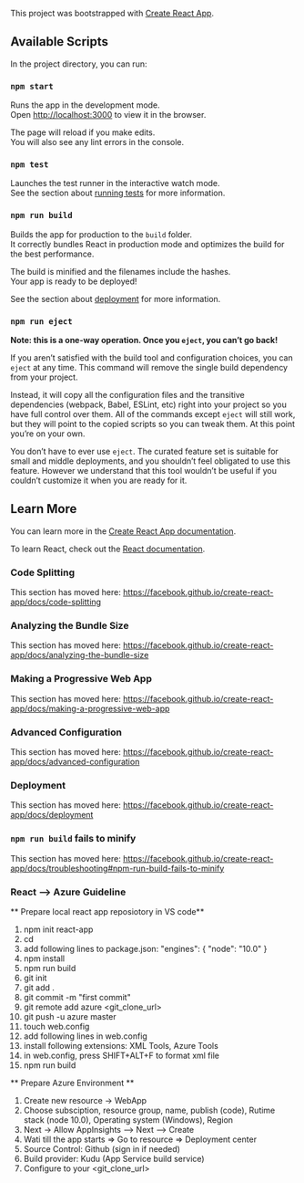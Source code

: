 This project was bootstrapped with [Create React App](https://github.com/facebook/create-react-app).

## Available Scripts

In the project directory, you can run:

### `npm start`

Runs the app in the development mode.<br />
Open [http://localhost:3000](http://localhost:3000) to view it in the browser.

The page will reload if you make edits.<br />
You will also see any lint errors in the console.

### `npm test`

Launches the test runner in the interactive watch mode.<br />
See the section about [running tests](https://facebook.github.io/create-react-app/docs/running-tests) for more information.

### `npm run build`

Builds the app for production to the `build` folder.<br />
It correctly bundles React in production mode and optimizes the build for the best performance.

The build is minified and the filenames include the hashes.<br />
Your app is ready to be deployed!

See the section about [deployment](https://facebook.github.io/create-react-app/docs/deployment) for more information.

### `npm run eject`

**Note: this is a one-way operation. Once you `eject`, you can’t go back!**

If you aren’t satisfied with the build tool and configuration choices, you can `eject` at any time. This command will remove the single build dependency from your project.

Instead, it will copy all the configuration files and the transitive dependencies (webpack, Babel, ESLint, etc) right into your project so you have full control over them. All of the commands except `eject` will still work, but they will point to the copied scripts so you can tweak them. At this point you’re on your own.

You don’t have to ever use `eject`. The curated feature set is suitable for small and middle deployments, and you shouldn’t feel obligated to use this feature. However we understand that this tool wouldn’t be useful if you couldn’t customize it when you are ready for it.

## Learn More

You can learn more in the [Create React App documentation](https://facebook.github.io/create-react-app/docs/getting-started).

To learn React, check out the [React documentation](https://reactjs.org/).

### Code Splitting

This section has moved here: https://facebook.github.io/create-react-app/docs/code-splitting

### Analyzing the Bundle Size

This section has moved here: https://facebook.github.io/create-react-app/docs/analyzing-the-bundle-size

### Making a Progressive Web App

This section has moved here: https://facebook.github.io/create-react-app/docs/making-a-progressive-web-app

### Advanced Configuration

This section has moved here: https://facebook.github.io/create-react-app/docs/advanced-configuration

### Deployment

This section has moved here: https://facebook.github.io/create-react-app/docs/deployment

### `npm run build` fails to minify

This section has moved here: https://facebook.github.io/create-react-app/docs/troubleshooting#npm-run-build-fails-to-minify

### React --> Azure Guideline

** Prepare local react app reposiotory in VS code**

1) npm init react-app <appname>
2) cd <appname>
3) add following lines to package.json:
    "engines": {
        "node": "10.0"
    }
4) npm install
5) npm run build
6) git init
7) git add .
8) git commit -m "first commit"
9) git remote add azure <git_clone_url>
10) git push -u azure master
11) touch web.config 
12) add following lines in web.config
    <?xml version="1.0"?>
    <configuration>
        <system.webServer>
            <rewrite>
                <rules>
                    <rule name="React Routes" stopProcessing="true">
                        <match url=".*" />
                        <conditions logicalGrouping="MatchAll">
                            <add input="{REQUEST_FILENAME}" matchType="IsFile" negate="true" />
                            <add input="{REQUEST_FILENAME}" matchType="IsDirectory" negate="true" />
                            <add input="{REQUEST_URI}" pattern="^/(api)" negate="true" />
                        </conditions>
                        <action type="Rewrite" url="/" />
                    </rule>
                </rules>
            </rewrite>
        </system.webServer>
    </configuration>
13) install following extensions: XML Tools, Azure Tools
14) in web.config, press SHIFT+ALT+F to format xml file
15) npm run build

** Prepare Azure Environment ** 
1) Create new resource -> WebApp
2) Choose subsciption, resource group, name, publish (code), Rutime stack (node 10.0), Operating system (Windows), Region
3) Next -> Allow AppInsights --> Next --> Create
4) Wati till the app starts => Go to resource => Deployment center
5) Source Control: Github (sign in if needed)
6) Build provider: Kudu (App Service build service)
7) Configure to your <git_clone_url>
